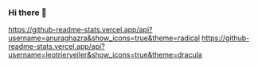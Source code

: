 ### Hi there 👋

<!--
**leotrierveiler/leotrierveiler** is a ✨ _special_ ✨ repository because its `README.md` (this file) appears on your GitHub profile.

Here are some ideas to get you started:

- 🔭 I’m currently working on ...
- 🌱 I’m currently learning ...
- 👯 I’m looking to collaborate on ...
- 🤔 I’m looking for help with ...
- 💬 Ask me about ...
- 📫 How to reach me: ...
- 😄 Pronouns: ...
- ⚡ Fun fact: ...
-->

https://github-readme-stats.vercel.app/api?username=anuraghazra&show_icons=true&theme=radical
https://github-readme-stats.vercel.app/api?username=leotrierveiler&show_icons=true&theme=dracula
